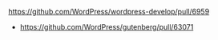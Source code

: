 https://github.com/WordPress/wordpress-develop/pull/6959

-   https://github.com/WordPress/gutenberg/pull/63071
